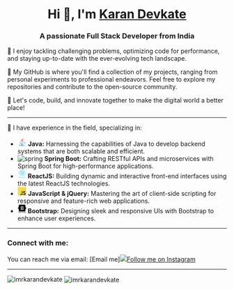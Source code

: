 <h1 align="center">Hi 👋, I'm <u>Karan Devkate </u> </h1>

<h3 align="center">A passionate Full Stack Developer from India</h3>
<div>
    <p>🔨 I enjoy tackling challenging problems, optimizing code for performance, and staying up-to-date with the ever-evolving tech landscape.</p>
    <p>🌟 My GitHub is where you'll find a collection of my projects, ranging from personal experiments to professional endeavors. Feel free to explore my repositories and contribute to the open-source                         community.    </p>
    <p>🚀 Let's code, build, and innovate together to make the digital world a better place!</p>
</div>

  <hr>
<div>

  <p>💼 I have experience in the field, specializing in:</p>
<ul>
  
 <li><img src="https://raw.githubusercontent.com/devicons/devicon/master/icons/java/java-original.svg" alt="java" width="20" height="20"/>  <b>Java:</b> Harnessing the capabilities of Java to develop backend systems that are both scalable and efficient.</li>
 <li><img src="https://www.vectorlogo.zone/logos/springio/springio-icon.svg" alt="spring" width="20" height="20"/> <b> Spring Boot:</b> Crafting RESTful APIs and microservices with Spring Boot for high-performance applications.</li>
 <li> <img src="https://raw.githubusercontent.com/devicons/devicon/master/icons/react/react-original-wordmark.svg" alt="react" width="20" height="20"/><b> ReactJS:</b> Building dynamic and interactive front-end interfaces using the latest ReactJS technologies.</li>
 <li><img src="https://raw.githubusercontent.com/devicons/devicon/master/icons/javascript/javascript-original.svg" alt="javascript" width="20" height="20"/> <b>  JavaScript & jQuery:</b> Mastering the art of client-side scripting for responsive and feature-rich web applications.</li>
 <li> <img src="https://raw.githubusercontent.com/devicons/devicon/master/icons/bootstrap/bootstrap-plain-wordmark.svg" alt="bootstrap" width="20" height="20"/><b> Bootstrap:</b> Designing sleek and responsive UIs with Bootstrap to enhance user experiences.</li>
</ul>
</div>
<hr>

<div ">
  <h3 align="left">Connect with me:</h3>

  <p>
You can reach me via email: [Email me]<a href="mailto:karandevkate225@gmail.com?"><img src="https://img.shields.io/badge/gmail-%23DD0031.svg/></a>

You can also follow me on Instagram: [Follow me on Instagram](https://www.instagram.com/your_instagram_username/)

<!--   <a href="https://www.instagram.com/pro_x_zima/" rel="nofollow"><img src="https://raw.githubusercontent.com/PROxZIMA/PROxZIMA/master/src/social/instagram.svg" alt="pro_x_zima" style="max-width: 100%;"></a> -->
  </p>
</div>


<hr>

<div>
  <p><img align="left" src="https://github-readme-stats.vercel.app/api/top-langs?username=imrkarandevkate&show_icons=true&locale=en&layout=compact&amp;title_color=0891b2&amp;text_color=ffffff&amp;icon_color=0891b2&amp;bg_color=1c1917&amp;hide_border=true&amp;show_icons=true" style="max-width: 100%;" alt="imrkarandevkate" /></p>

<p>&nbsp;<img align="center" src="https://github-readme-stats.vercel.app/api?username=imrkarandevkate&show_icons=true&locale=en&amp;title_color=0891b2&amp;text_color=ffffff&amp;icon_color=0891b2&amp;bg_color=1c1917&amp;hide_border=true&amp;show_icons=true" style="max-width: 100%;" alt="imrkarandevkate" /></p>
</div>



